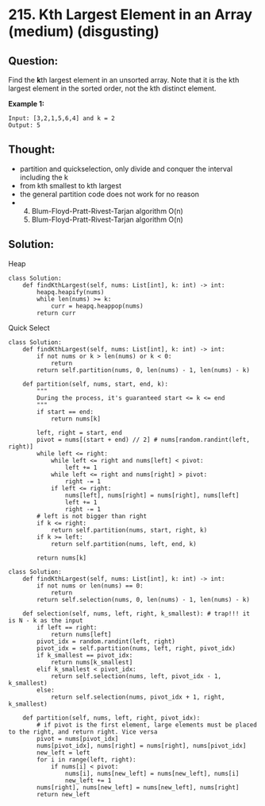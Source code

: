 # 215. Kth Largest Element in an Array \(medium\) \(disgusting\)

## Question:

Find the **k**th largest element in an unsorted array. Note that it is the kth largest element in the sorted order, not the kth distinct element.

**Example 1:**

```text
Input: [3,2,1,5,6,4] and k = 2
Output: 5
```

## Thought:

* partition and quickselection, only divide and conquer the interval including the k
* from kth smallest to kth largest
* the general partition code does not work for no reason
*   4. Blum-Floyd-Pratt-Rivest-Tarjan algorithm O\(n\)
    4. Blum-Floyd-Pratt-Rivest-Tarjan algorithm O\(n\)

## Solution:

Heap

```text
class Solution:
    def findKthLargest(self, nums: List[int], k: int) -> int:
        heapq.heapify(nums)
        while len(nums) >= k:
            curr = heapq.heappop(nums)
        return curr
```

Quick Select

```text
class Solution:
    def findKthLargest(self, nums: List[int], k: int) -> int:
        if not nums or k > len(nums) or k < 0:
            return
        return self.partition(nums, 0, len(nums) - 1, len(nums) - k)

    def partition(self, nums, start, end, k):
        """
        During the process, it's guaranteed start <= k <= end
        """
        if start == end:
            return nums[k]

        left, right = start, end
        pivot = nums[(start + end) // 2] # nums[random.randint(left, right)]
        while left <= right:
            while left <= right and nums[left] < pivot:
                left += 1
            while left <= right and nums[right] > pivot:
                right -= 1
            if left <= right:
                nums[left], nums[right] = nums[right], nums[left]
                left += 1
                right -= 1
        # left is not bigger than right
        if k <= right:
            return self.partition(nums, start, right, k)
        if k >= left:
            return self.partition(nums, left, end, k)

        return nums[k]
```

```text
class Solution:
    def findKthLargest(self, nums: List[int], k: int) -> int:
        if not nums or len(nums) == 0:
            return 
        return self.selection(nums, 0, len(nums) - 1, len(nums) - k)
    
    def selection(self, nums, left, right, k_smallest): # trap!!! it is N - k as the input
        if left == right:
            return nums[left]
        pivot_idx = random.randint(left, right)
        pivot_idx = self.partition(nums, left, right, pivot_idx)
        if k_smallest == pivot_idx:
            return nums[k_smallest]
        elif k_smallest < pivot_idx:
            return self.selection(nums, left, pivot_idx - 1, k_smallest)
        else:
            return self.selection(nums, pivot_idx + 1, right, k_smallest)
        
    def partition(self, nums, left, right, pivot_idx):
        # if pivot is the first element, large elements must be placed to the right, and return right. Vice versa
        pivot = nums[pivot_idx]
        nums[pivot_idx], nums[right] = nums[right], nums[pivot_idx]
        new_left = left
        for i in range(left, right):
            if nums[i] < pivot:
                nums[i], nums[new_left] = nums[new_left], nums[i]
                new_left += 1
        nums[right], nums[new_left] = nums[new_left], nums[right]
        return new_left
```

